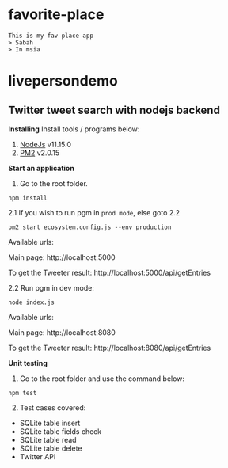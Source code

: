# favorite-place

```
This is my fav place app
> Sabah
> In msia

```




# livepersondemo
##  Twitter tweet search with nodejs backend

**Installing**
Install tools / programs below:
1. [NodeJs](https://nodejs.org/en/download/) v11.15.0
2. [PM2](https://www.npmjs.com/package/pm2) v2.0.15

**Start an application**
1. Go to the root folder. 
```
npm install
```


2.1 If you wish to run pgm in `prod mode`, else goto 2.2
```
pm2 start ecosystem.config.js --env production
```
Available urls:

Main page: http://localhost:5000

To get the Tweeter result: http://localhost:5000/api/getEntries



2.2 Run pgm in dev mode:
```
node index.js
```
Available urls:

Main page: http://localhost:8080

To get the Tweeter result: http://localhost:8080/api/getEntries



**Unit testing**
1. Go to the root folder and use the command below:
```
npm test
```
2. Test cases covered:
- SQLite table insert
- SQLite table fields check
- SQLite table read
- SQLite table delete
- Twitter API
